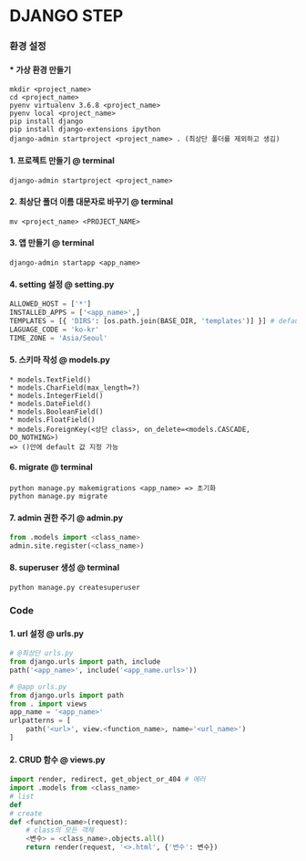 # DJANGO STEP

### 환경 설정

#### * 가상 환경 만들기

```
mkdir <project_name>
cd <project_name>
pyenv virtualenv 3.6.8 <project_name>
pyenv local <project_name>
pip install django
pip install django-extensions ipython
django-admin startproject <project_name> . (최상단 폴더를 제외하고 생김)
```

#### 1. 프로젝트 만들기 @ terminal

```
django-admin startproject <project_name>
```

#### 2. 최상단 폴더 이름 대문자로 바꾸기 @ terminal

```
mv <project_name> <PROJECT_NAME>
```

#### 3. 앱 만들기 @ terminal

```
django-admin startapp <app_name>
```

#### 4. setting 설정 @ setting.py

```python
ALLOWED_HOST = ['*']
INSTALLED_APPS = ['<app_name>',]
TEMPLATES = [{ 'DIRS': [os.path.join(BASE_DIR, 'templates')] }] # default value
LAGUAGE_CODE = 'ko-kr'
TIME_ZONE = 'Asia/Seoul'
```

#### 5. 스키마 작성 @ models.py

```
* models.TextField()
* models.CharField(max_length=?)
* models.IntegerField()
* models.DateField()
* models.BooleanField()
* models.FloatField()
* models.ForeignKey(<상단 class>, on_delete=<models.CASCADE, DO_NOTHING>)
=> ()안에 default 값 지정 가능
```

#### 6. migrate @ terminal

```
python manage.py makemigrations <app_name> => 초기화
python manage.py migrate 
```

#### 7. admin 권한 주기 @ admin.py

```python
from .models import <class_name>
admin.site.register(<class_name>)
```

#### 8. superuser 생성 @ terminal

```
python manage.py createsuperuser 
```

#### 

### Code 

#### 1.  url 설정 @ urls.py

```python
# @최상단 urls.py
from django.urls import path, include
path('<app_name>', include('<app_name.urls>'))
```

```python
# @app urls.py
from django.urls import path
from . import views
app_name = '<app_name>'
urlpatterns = [
    path('<url>', view.<function_name>, name='<url_name>')
]
```

#### 2. CRUD 함수 @ views.py

```python
import render, redirect, get_object_or_404 # 에러 
import .models from <class_name>
# list 
def
# create 
def <function_name>(request):
    # class의 모든 객체 
    <변수> = <class_name>.objects.all()
    return render(request, '<>.html', {'변수': 변수})
```





